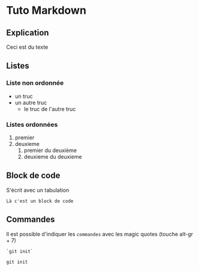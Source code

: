 # Tuto Markdown

## Explication

Ceci est du texte

## Listes

### Liste non ordonnée

- un truc
- un autre truc
  - le truc de l'autre truc

### Listes ordonnées

1. premier
1. deuxieme
   1. premier du deuxième
   1. deuxieme du deuxieme

## Block de code

S'écrit avec un tabulation

    Là c'est un block de code

## Commandes

Il est possible d'indiquer les `commandes` avec les magic quotes (touche alt-gr + 7)

    `git init`

`git init`
